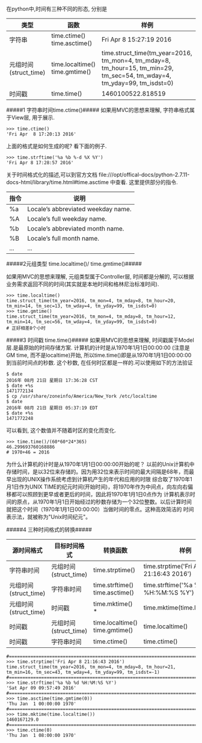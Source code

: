 在python中,时间有三种不同的形态, 分别是

类型 | 函数| 样例
 ----|------|----
字符串| time.ctime() time.asctime()| Fri Apr  8 15:27:19 2016
元组时间(struct_time) | time.localtime() time.gmtime()|time.struct_time(tm_year=2016, tm_mon=4, tm_mday=8, tm_hour=15, tm_min=29, tm_sec=54, tm_wday=4, tm_yday=99, tm_isdst=0)
时间戳 | time.time()| 1460100522.818519

#####1 字符串时间time.ctime()#####
如果用MVC的思想来理解, 字符串格式属于View层, 用于展示.
```
>>> time.ctime()
'Fri Apr  8 17:20:13 2016'
```
上面的格式是如何生成的呢? 看下面的例子.
```
>>> time.strftime('%a %b %-d %X %Y')
'Fri Apr 8 17:28:57 2016'
```

关于时间格式化的描述,可以到官方文档 file:///opt/offical-docs/python-2.7.11-docs-html/library/time.html#time.asctime 中查看. 这里提供部分的指令.

指令| 说明
----|----
 %a | Locale’s abbreviated weekday name.
 %A | Locale’s full weekday name.  
 %b | Locale’s abbreviated month name.     
 %B | Locale’s full month name.    
... | ...



#####2元组类型 time.localtime()/ time.gmtime()#####

如果用MVC的思想来理解, 元组类型属于Controller层, 时间都是分解的, 可以根据业务需求返回不同的时间(其实就是本地时间和格林尼治标准时间).
```
>>> time.localtime()
time.struct_time(tm_year=2016, tm_mon=4, tm_mday=8, tm_hour=20, tm_min=14, tm_sec=13, tm_wday=4, tm_yday=99, tm_isdst=0)
>>> time.gmtime()
time.struct_time(tm_year=2016, tm_mon=4, tm_mday=8, tm_hour=12, tm_min=14, tm_sec=56, tm_wday=4, tm_yday=99, tm_isdst=0)
# 正好相差8个小时
```

#####3 时间戳 time.time()#####
如果用MVC的思想来理解, 时间戳属于Model层.是最原始的时间存储方案.
计算机的计时是从1970年1月1日00:00:00 (注意是GM time, 而不是localtime)开始, 所以time.time()即是从1970年1月1日00:00:00到当前时间点的秒数.
这个秒数, 在任何时区都是一样的.可以使用如下的方法验证
```
$ date
2016年 08月 21日 星期日 17:36:28 CST
$ date +%s
1471772134
$ cp /usr/share/zoneinfo/America/New_York /etc/localtime
$ date
2016年 08月 21日 星期日 05:37:19 EDT
$ date +%s
1471772248
```
可以看到, 这个数值并不随着时区的变化而变化.

```
>>> time.time()/(60*60*24*365)
46.299693760168886
# 1970+46 = 2016 
```

为什么计算机的计时是从1970年1月1日00:00:00开始的呢？
以前的Unix计算机中存储时间，是以32位来存储的。因为用32位来表示时间的最大间隔是68年，而最早出现的UNIX操作系统考虑到计算机产生的年代和应用的时限
综合取了1970年1月1日作为UNIX TIME的纪元时间(开始时间)，将1970年作为中间点，向左向右偏移都可以照顾到更早或者更后的时间，因此将1970年1月1日0点作为
计算机表示时间的原点，从1970年1月1日开始经过的秒数存储为一个32位整数。以后计算时间就把这个时间（1970年1月1日00:00:00）当做时间的零点。这种高效简洁的
时间表示法，就被称为"Unix时间纪元"。

#####4 三种时间格式的转换#####

源时间格式 | 目标时间格式 | 转换函数 | 样例
 ----|------|----|----
字符串时间 | 元组时间(struct_time)  |  time.strptime() |  time.strptime('Fri Apr 8 21:16:43 2016')
元组时间(struct_time)  |  字符串时间 |  time.strftime()  time.asctime() | time.strftime('%a %b %d %H:%M:%S %Y')
元组时间(struct_time)  |   时间戳  |    time.mktime()   *   | time.mktime(time.localtime())
时间戳  | 元组时间(struct_time)  | time.localtime() time.gmtime() | time.localtime()
时间戳 | 字符串时间  | time.ctime() | time.ctime()

```
#======================================================================================
>>> time.strptime('Fri Apr 8 21:16:43 2016')
time.struct_time(tm_year=2016, tm_mon=4, tm_mday=8, tm_hour=21, tm_min=16, tm_sec=43, tm_wday=4, tm_yday=99, tm_isdst=-1)
#======================================================================================
>>> time.strftime('%a %b %d %H:%M:%S %Y')
'Sat Apr 09 09:57:49 2016'
#======================================================================================
>>> time.asctime(time.gmtime(0))
'Thu Jan  1 00:00:00 1970'
#======================================================================================
>>> time.mktime(time.localtime())
1460167129.0
#======================================================================================
>>> time.ctime(0)
'Thu Jan  1 08:00:00 1970'
```
